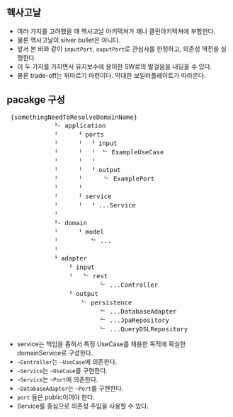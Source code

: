 ## 헥사고날
- 여러 가지를 고려했을 때 헥사고날 아키텍쳐가 꽤나 클린아키텍쳐에 부합한다.
- 물론 헥사고날이 silver bullet은 아니다.
- 앞서 본 바와 같이 `inputPort`, `ouputPort`로 관심사를 한정하고, 의존성 역전을 실행한다.
- 이 두 가지를 가지면서 유지보수에 용이한 SW로의 발걸음을 내딛을 수 있다.
- 물론 trade-off는 뒤따르기 마련이다. 막대한 보일러플레이트가 따라온다.

## pacakge 구성
 <pre>
 {somethingNeedToResolveDomainName}
            ᅡ- application
            ᅵ     ᅡ ports
            ᅵ     ᅵ  ᅡ input
            ᅵ     ᅵ  ᅵ  ᄂ ExampleUseCase
            ᅵ     ᅵ  ᅵ
            ᅵ     ᅵ  ᅡ output
            ᅵ     ᅵ      ᄂ ExamplePort
            ᅵ     ᅵ
            ᅵ     ᅡ service
            ᅵ     ᅵ  ᅡ ...Service
            ᅵ
            ᅡ- domain 
            ᅵ     ᅡ model
            ᅵ         ᄂ ... 
            ᅵ     
            ᅡ adapter
                ᅡ input
                ᅵ   ᄂ rest
                         ᄂ ...Controller
                ᅡ output
                    ᄂ persistence
                         ᄂ ...DatabaseAdapter
                         ᄂ ...JpaRepository
                         ᄂ ...QueryDSLRepository
</pre>

- service는 책임을 좁혀서 특정 UseCase를 채용한 목적에 확실한 domainService로 구성한다.
- `~Controller`는 `~UseCase`에 의존한다.
- `~Service`는 `~UseCase`를 구현한다.
- `~Service`는 `~Port`에 의존한다.
- `~DatabaseAdapter`는 `~Port`를 구현한다.
- `port` 들은 public이어야 한다.
-  Service를 중심으로 의존성 주입을 사용할 수 있다.